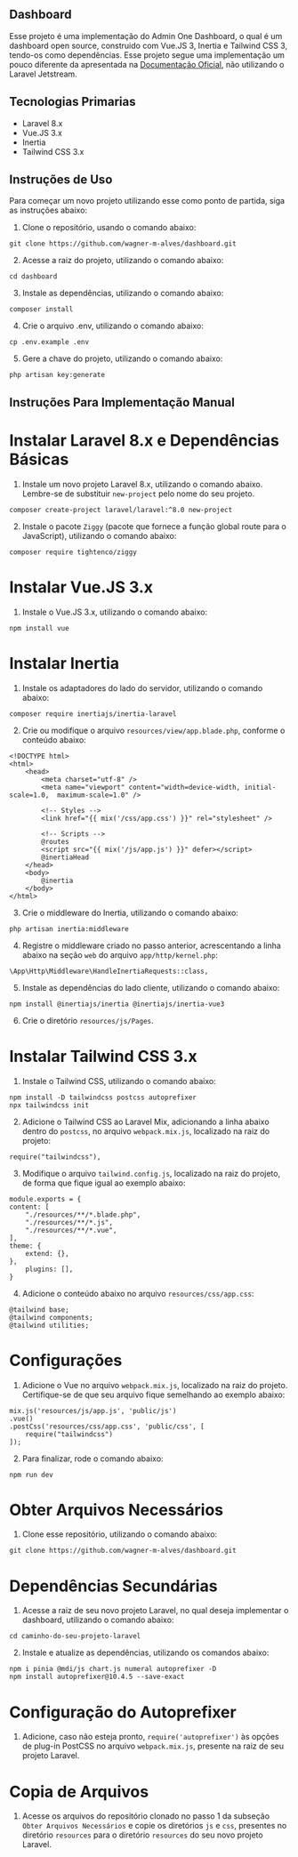 ## Dashboard

Esse projeto é uma implementação do Admin One Dashboard, o qual é um dashboard open source, construido com Vue.JS 3, Inertia e Tailwind CSS 3, tendo-os como dependências. Esse projeto segue uma implementação um pouco diferente da apresentada na [Documentação Oficial](https://github.com/justboil/admin-one-vue-tailwind), não utilizando o Laravel Jetstream.

## Tecnologias Primarias

- Laravel 8.x
- Vue.JS 3.x
- Inertia
- Tailwind CSS 3.x

## Instruções de Uso

Para começar um novo projeto utilizando esse como ponto de partida, siga as instruções abaixo:

1. Clone o repositório, usando o comando abaixo:
```
git clone https://github.com/wagner-m-alves/dashboard.git
```

2. Acesse a raiz do projeto, utilizando o comando abaixo:
```
cd dashboard
```

3. Instale as dependências, utilizando o comando abaixo:
```
composer install
```

4. Crie o arquivo .env, utilizando o comando abaixo:
```
cp .env.example .env
```

5. Gere a chave do projeto, utilizando o comando abaixo:
```
php artisan key:generate
```

## Instruções Para Implementação Manual

# Instalar Laravel 8.x e Dependências Básicas

1. Instale um novo projeto Laravel 8.x, utilizando o comando abaixo. Lembre-se de substituir `new-project` pelo nome do seu projeto.
```
composer create-project laravel/laravel:^8.0 new-project
```

2. Instale o pacote `Ziggy` (pacote que fornece a função global route para o JavaScript), utilizando o comando abaixo:
```
composer require tightenco/ziggy
```

# Instalar Vue.JS 3.x

1. Instale o Vue.JS 3.x, utilizando o comando abaixo:
```
npm install vue
```

# Instalar Inertia

1. Instale os adaptadores do lado do servidor, utilizando o comando abaixo:
```
composer require inertiajs/inertia-laravel
```

2. Crie ou modifique o arquivo `resources/view/app.blade.php`, conforme o conteúdo abaixo:
```
<!DOCTYPE html>
<html>
    <head>
        <meta charset="utf-8" />
        <meta name="viewport" content="width=device-width, initial-scale=1.0,  maximum-scale=1.0" />

        <!-- Styles -->
        <link href="{{ mix('/css/app.css') }}" rel="stylesheet" />

        <!-- Scripts -->
        @routes
        <script src="{{ mix('/js/app.js') }}" defer></script>
        @inertiaHead
    </head>
    <body>
        @inertia
    </body>
</html>
```

3. Crie o middleware do Inertia, utilizando o comando abaixo:
```
php artisan inertia:middleware
```

4. Registre o middleware criado no passo anterior, acrescentando a linha abaixo na seção `web` do arquivo `app/http/kernel.php`:
```
\App\Http\Middleware\HandleInertiaRequests::class,
```

5. Instale as dependências do lado cliente, utilizando o comando abaixo:
```
npm install @inertiajs/inertia @inertiajs/inertia-vue3
```

6. Crie o diretório `resources/js/Pages`.

# Instalar Tailwind CSS 3.x

1. Instale o Tailwind CSS, utilizando o comando abaixo:
```
npm install -D tailwindcss postcss autoprefixer
npx tailwindcss init
```

2. Adicione o Tailwind CSS ao Laravel Mix, adicionando a linha abaixo dentro do `postcss`,  no arquivo `webpack.mix.js`, localizado na raiz do projeto:
```
require("tailwindcss"),
```

3. Modifique o arquivo `tailwind.config.js`, localizado na raiz do projeto, de forma que fique igual ao exemplo abaixo:
```
module.exports = { 
content: [ 
    "./resources/**/*.blade.php",
    "./resources/**/*.js",
    "./resources/**/*.vue",
], 
theme: { 
	extend: {}, 
},
    plugins: [], 
}
```

4. Adicione o conteúdo abaixo no arquivo `resources/css/app.css`:
```
@tailwind base; 
@tailwind components; 
@tailwind utilities;
```

# Configurações
1. Adicione o Vue no arquivo `webpack.mix.js`, localizado na raiz do projeto. Certifique-se de que seu arquivo fique semelhando ao exemplo abaixo:
```
mix.js('resources/js/app.js', 'public/js')
.vue()
.postCss('resources/css/app.css', 'public/css', [
	require("tailwindcss")
]);
```

2. Para finalizar, rode o comando abaixo:
```
npm run dev
```

# Obter Arquivos Necessários

1. Clone esse repositório, utilizando o comando abaixo:
```
git clone https://github.com/wagner-m-alves/dashboard.git
```

# Dependências Secundárias
1. Acesse a raiz de seu novo projeto Laravel, no qual deseja implementar o dashboard, utilizando o comando abaixo:
```
cd caminho-do-seu-projeto-laravel
```

2. Instale e atualize as dependências, utilizando os comandos abaixo:
```
npm i pinia @mdi/js chart.js numeral autoprefixer -D
npm install autoprefixer@10.4.5 --save-exact
```

#  Configuração do Autoprefixer
1. Adicione, caso não esteja pronto, `require('autoprefixer')` às opções de plug-in PostCSS no arquivo `webpack.mix.js`, presente na raiz de seu projeto Laravel.

# Copia de Arquivos
1. Acesse os arquivos do repositório clonado no passo 1 da subseção `Obter Arquivos Necessários` e copie os diretórios `js` e `css`, presentes no diretório `resources` para o diretório `resources` do seu novo projeto Laravel.
